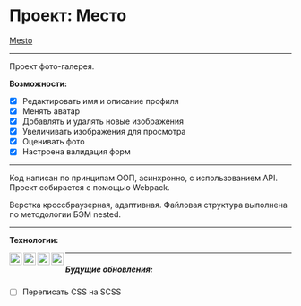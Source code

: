 # Проект: Место  

[Mesto](https://vlad-maker.github.io/mesto/)  

***

Проект фото-галерея.  

**Возможности:**
- [x] Редактировать имя и описание профиля
- [x] Менять аватар
- [x] Добавлять и удалять новые изображения
- [x] Увеличивать изображения для просмотра
- [x] Оценивать фото
- [x] Настроена валидация форм

***  

Код написан по принципам ООП, асинхронно, с использованием API.
Проект собирается с помощью Webpack.

Верстка кроссбраузерная, адаптивная. Файловая 
структура выполнена по методологии БЭМ nested.

***
**Технологии:**  

<img align="left" width="22px" src="https://simpleicons.org/icons/html5.svg" />
<img align="left" width="22px" src="https://simpleicons.org/icons/css3.svg" />
<img align="left" width="22px" src="https://simpleicons.org/icons/javascript.svg" />
<img align="left" width="22px" src="https://simpleicons.org/icons/webpack.svg" />

***  

##### Будущие обновления:

- [ ] Переписать CSS на SCSS
